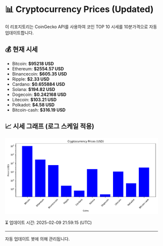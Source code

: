 
# 📊 Cryptocurrency Prices (Updated)

이 리포지토리는 CoinGecko API를 사용하여 코인 TOP 10 시세를 10분가격으로 자동 업데이트합니다.

## 💰 현재 시세
- Bitcoin: **$95218 USD**
- Ethereum: **$2554.57 USD**
- Binancecoin: **$605.35 USD**
- Ripple: **$2.33 USD**
- Cardano: **$0.655884 USD**
- Solana: **$194.82 USD**
- Dogecoin: **$0.242168 USD**
- Litecoin: **$103.21 USD**
- Polkadot: **$4.58 USD**
- Bitcoin-cash: **$316.19 USD**

## 📈 시세 그래프 (로그 스케일 적용)
![Crypto Prices](crypto_prices.png)

⏳ 업데이트 시간: 2025-02-09 21:59:15 (UTC)

---
자동 업데이트 봇에 의해 관리됩니다.
